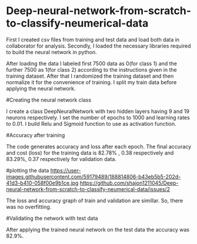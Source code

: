 # Deep-neural-network-from-scratch-to-classify-neumerical-data
First I created csv files from training and test data and load both data in collaborator for analysis.
Secondly, I loaded the necessary libraries required to build the neural network in python.

After loading the data I labeled first 7500 data as 0(for class 1) and the further 7500 as 1(for class 2) according to the instructions given in the training dataset.
After that I randomized the training dataset and then normalize it for the convenience of training. I split my train data before applying the neural network.

#Creating the neural network class

I create a class DeepNeuralNetwork with two hidden layers having 9 and 19 neurons respectively. I set the number of epochs to 1000 and learning rates to 0.01. I build Relu and Sigmoid function to use as activation function.

#Accuracy after training 

The code generates accuracy and loss after each epoch. The final accuracy and cost (loss) for the training data is 82.78% , 0.38 respectively and  83.29%, 0.37 respectively for validation data.

#plotting the data 
https://user-images.githubusercontent.com/59179489/188814806-b43eb5b5-202d-41d3-b410-058f00e9b1ce.jpg
https://github.com/shajon1211045/Deep-neural-network-from-scratch-to-classify-neumerical-data/issues/2

The loss and accuracy graph of train and validation are simillar. So, there was no overfitting.
 
#Validating the network with test data

After applying the trained neural network on the test data the accuracy was 82.9%.
